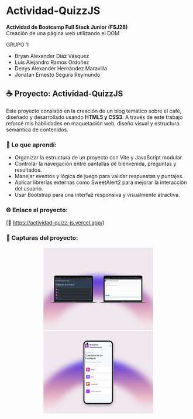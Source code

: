 # Actividad-QuizzJS

**Actividad de Bootcamp Full Stack Junior (FSJ28)**<br>
Creación de una página web utilizando el DOM

GRUPO 1:
- Bryan Alexander Díaz Vásquez
- Luis Alejandro Ramos Ordoñez
- Denys Alexander Hernández Maravilla
- Jonatan Ernesto Segura Reymundo

## ☕ Proyecto: Actividad-QuizzJS

Este proyecto consistió en la creación de un blog temático sobre el café, diseñado y desarrollado usando **HTML5 y CSS3**. A través de este trabajo reforcé mis habilidades en maquetación web, diseño visual y estructura semántica de contenidos.

### 🧠 Lo que aprendí:
- Organizar la estructura de un proyecto con Vite y JavaScript modular.
- Controlar la navegación entre pantallas de bienvenida, preguntas y resultados.
- Manejar eventos y lógica de juego para validar respuestas y puntajes.
- Aplicar librerías externas como SweetAlert2 para mejorar la interacción del usuario.
- Usar Bootstrap para una interfaz responsiva y visualmente atractiva.

### 🌐 Enlace al proyecto:
[🔗 https://actividad-quizz-js.vercel.app/)

### 📸 Capturas del proyecto:

<p align="center">
  <img src="729shots_so.png" alt="Inicio del QUIZZ" width="300"/>
  <img src="830shots_so.png" alt="modo movil" width="300"/>
</p>


